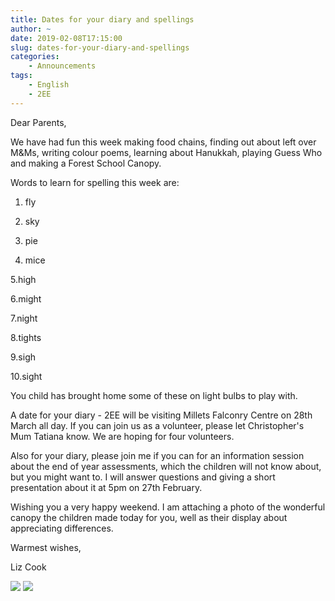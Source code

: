 ```yaml
---
title: Dates for your diary and spellings
author: ~
date: 2019-02-08T17:15:00
slug: dates-for-your-diary-and-spellings
categories:
    - Announcements
tags:
    - English
    - 2EE
---
```


Dear Parents,

We have had fun this week making food chains, finding out about left over M&Ms, writing colour poems, learning about Hanukkah, playing Guess Who and making a Forest School Canopy.  

Words to learn for spelling this week are: 

1. fly

2. sky

3. pie

4. mice

5.high

6.might

7.night

8.tights

9.sigh

10.sight

You child has brought home some of these on light bulbs to play with.

A date for your diary - 2EE will be visiting Millets Falconry Centre on 28th March all day. If you can join us as a volunteer, please let Christopher's Mum Tatiana know. We are hoping for four volunteers.

Also for your diary, please join me if you can for an information session about the end of year assessments, which the children will not know about, but you might want to. I will answer questions and giving a short presentation about it at 5pm on 27th February.  

Wishing you a very happy weekend. I am attaching a photo of the wonderful canopy the children made today for you, well as their display about appreciating differences.

Warmest wishes,

Liz Cook

[![](/images/IMG_3894_thumbnail.jpeg)](/images/IMG_3894.JPG) [![](/images/IMG_3904_thumbnail.JPG)](/images/IMG_3904.JPG)
